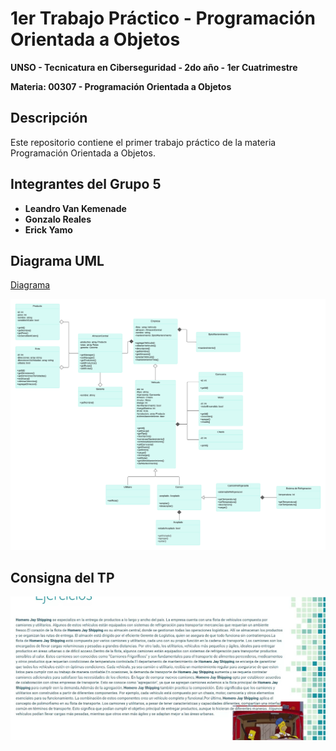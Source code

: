 # 1er Trabajo Práctico - Programación Orientada a Objetos

**UNSO - Tecnicatura en Ciberseguridad - 2do año - 1er Cuatrimestre**

**Materia: 00307 - Programación Orientada a Objetos**

## Descripción

Este repositorio contiene el primer trabajo práctico de la materia Programación Orientada a Objetos.

## Integrantes del Grupo 5

- **Leandro Van Kemenade**
- **Gonzalo Reales**
- **Erick Yamo**

## Diagrama UML
[Diagrama](https://lucid.app/lucidchart/invitations/accept/inv_8b7cfe09-a04f-4b1c-8a0d-c88a6bf2fa14)

![Diagrama UML](./UML_TP_POO.png)

## Consigna del TP
![Consigna del Trabajo Práctico](./Consigna_TP.jpg)